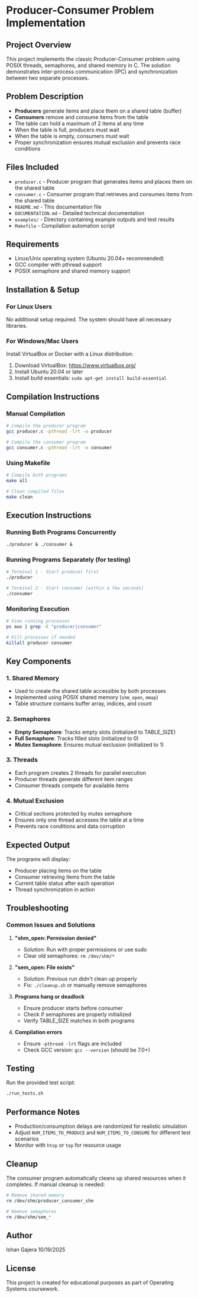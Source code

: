 # Producer-Consumer Problem Implementation

## Project Overview
This project implements the classic Producer-Consumer problem using POSIX threads, semaphores, and shared memory in C. The solution demonstrates inter-process communication (IPC) and synchronization between two separate processes.

## Problem Description
- **Producers** generate items and place them on a shared table (buffer)
- **Consumers** remove and consume items from the table
- The table can hold a maximum of 2 items at any time
- When the table is full, producers must wait
- When the table is empty, consumers must wait
- Proper synchronization ensures mutual exclusion and prevents race conditions

## Files Included
- `producer.c` - Producer program that generates items and places them on the shared table
- `consumer.c` - Consumer program that retrieves and consumes items from the shared table
- `README.md` - This documentation file
- `DOCUMENTATION.md` - Detailed technical documentation
- `examples/` - Directory containing example outputs and test results
- `Makefile` - Compilation automation script

## Requirements
- Linux/Unix operating system (Ubuntu 20.04+ recommended)
- GCC compiler with pthread support
- POSIX semaphore and shared memory support

## Installation & Setup

### For Linux Users
No additional setup required. The system should have all necessary libraries.

### For Windows/Mac Users
Install VirtualBox or Docker with a Linux distribution:
1. Download VirtualBox: https://www.virtualbox.org/
2. Install Ubuntu 20.04 or later
3. Install build essentials: `sudo apt-get install build-essential`

## Compilation Instructions

### Manual Compilation
```bash
# Compile the producer program
gcc producer.c -pthread -lrt -o producer

# Compile the consumer program
gcc consumer.c -pthread -lrt -o consumer
```

### Using Makefile
```bash
# Compile both programs
make all

# Clean compiled files
make clean
```

## Execution Instructions

### Running Both Programs Concurrently
```bash
./producer & ./consumer &
```

### Running Programs Separately (for testing)
```bash
# Terminal 1 - Start producer first
./producer

# Terminal 2 - Start consumer (within a few seconds)
./consumer
```

### Monitoring Execution
```bash
# View running processes
ps aux | grep -E "producer|consumer"

# Kill processes if needed
killall producer consumer
```

## Key Components

### 1. Shared Memory
- Used to create the shared table accessible by both processes
- Implemented using POSIX shared memory (`shm_open`, `mmap`)
- Table structure contains buffer array, indices, and count

### 2. Semaphores
- **Empty Semaphore**: Tracks empty slots (initialized to TABLE_SIZE)
- **Full Semaphore**: Tracks filled slots (initialized to 0)
- **Mutex Semaphore**: Ensures mutual exclusion (initialized to 1)

### 3. Threads
- Each program creates 2 threads for parallel execution
- Producer threads generate different item ranges
- Consumer threads compete for available items

### 4. Mutual Exclusion
- Critical sections protected by mutex semaphore
- Ensures only one thread accesses the table at a time
- Prevents race conditions and data corruption

## Expected Output
The programs will display:
- Producer placing items on the table
- Consumer retrieving items from the table
- Current table status after each operation
- Thread synchronization in action

## Troubleshooting

### Common Issues and Solutions

1. **"shm_open: Permission denied"**
   - Solution: Run with proper permissions or use sudo
   - Clear old semaphores: `rm /dev/shm/*`

2. **"sem_open: File exists"**
   - Solution: Previous run didn't clean up properly
   - Fix: `./cleanup.sh` or manually remove semaphores

3. **Programs hang or deadlock**
   - Ensure producer starts before consumer
   - Check if semaphores are properly initialized
   - Verify TABLE_SIZE matches in both programs

4. **Compilation errors**
   - Ensure `-pthread -lrt` flags are included
   - Check GCC version: `gcc --version` (should be 7.0+)

## Testing
Run the provided test script:
```bash
./run_tests.sh
```

## Performance Notes
- Production/consumption delays are randomized for realistic simulation
- Adjust `NUM_ITEMS_TO_PRODUCE` and `NUM_ITEMS_TO_CONSUME` for different test scenarios
- Monitor with `htop` or `top` for resource usage

## Cleanup
The consumer program automatically cleans up shared resources when it completes. If manual cleanup is needed:
```bash
# Remove shared memory
rm /dev/shm/producer_consumer_shm

# Remove semaphores
rm /dev/shm/sem_*
```

## Author
Ishan Gajera
10/19/2025

## License
This project is created for educational purposes as part of Operating Systems coursework.
